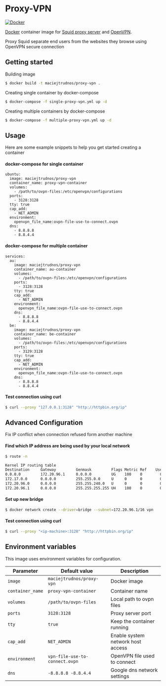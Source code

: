 # Proxy-VPN

[![Docker](https://img.shields.io/badge/container-Docker-blue?logo=docker&logoColor=white)](https://hub.docker.com/r/maciejtrudnos/proxy-vpn)

[Docker](https://www.docker.com/) container image for [Squid proxy server](http://www.squid-cache.org/) and [OpenVPN](https://openvpn.net).

Proxy Squid separate end users from the websites they browse using OpenVPN secure connection

## Getting started
Building image
```sh
$ docker build -t maciejtrudnos/proxy-vpn .
```
Creating single container by docker-compose
```sh
$ docker-compose -f single-proxy-vpn.yml up -d
```
Creating multiple containers by docker-compose
```sh
$ docker-compose -f multiple-proxy-vpn.yml up -d
```

## Usage

Here are some example snippets to help you get started creating a container

#### docker-compose for single container 

```console
ubuntu:
  image: maciejtrudnos/proxy-vpn
  container_name: proxy-vpn-container
  volumes:
    - /path/to/ovpn-files:/etc/openvpn/configurations
  ports:
    - 3128:3128
  tty: true
  cap_add:
    - NET_ADMIN
  environment:
    openvpn_file_name:ovpn-file-use-to-connect.ovpn
  dns:
    - 8.8.8.8
    - 8.8.4.4
```

#### docker-compose for multiple container 

```console
services:
  au:
    image: maciejtrudnos/proxy-vpn
    container_name: au-container
    volumes:
      - /path/to/ovpn-files:/etc/openvpn/configurations
    ports:
      - 3128:3128
    tty: true
    cap_add:
      - NET_ADMIN
    environment:
      openvpn_file_name:ovpn-file-use-to-connect.ovpn
    dns:
      - 8.8.8.8
      - 8.8.4.4
  be:
    image: maciejtrudnos/proxy-vpn
    container_name: be-container
    volumes:
      - /path/to/ovpn-files:/etc/openvpn/configurations
    ports:
      - 3129:3128
    tty: true
    cap_add:
      - NET_ADMIN
    environment:
      openvpn_file_name:ovpn-file-use-to-connect.ovpn
    dns:
      - 8.8.8.8
      - 8.8.4.4
```

#### Test connection using curl
```sh
$ curl --proxy "127.0.0.1:3128" "http://httpbin.org/ip"
```

## Advanced Configuration

Fix IP conflict when connection refused form another machine

#### Find which IP address are being used by your local network
```sh
$ route -n

Kernel IP routing table
Destination     Gateway         Genmask         Flags Metric Ref    Use Iface
0.0.0.0         172.20.96.1     0.0.0.0         UG    100    0        0 eth0
172.17.0.0      0.0.0.0         255.255.0.0     U     0      0        0 docker0
172.20.96.0     0.0.0.0         255.255.240.0   U     0      0        0 eth0
172.20.96.1     0.0.0.0         255.255.255.255 UH    100    0        0 eth0
```

#### Set  up new bridge
```sh
$ docker network create --driver=bridge --subnet=172.20.96.1/16 vpn

```

#### Test connection using curl
```sh
$ curl --proxy "<ip-machine>:3128" "http://httpbin.org/ip"
```



## Environment variables

This image uses environment variables for configuration.

|Parameter       |Default value                 |Description                      |
|----------------|------------------------------|---------------------------------|
|`image`         |`maciejtrudnos/proxy-vpn`     |Docker image                     |
|`container_name`|`proxy-vpn-container`         |Container name                   |
|`volumes`       |`/path/to/ovpn-files`         |Local path to ovpn files         |
|`ports`         |`3128:3128`                   |Proxy server port                |
|`tty`           |`true`                        |Keep the container running       |
|`cap_add`       |`NET_ADMIN`                   |Enable system network host access|
|`environment`   |`vpn-file-use-to-connect.ovpn`|OpenVPN file used to connect     |
|`dns`           |`-8.8.8.8 -8.8.4.4`           |Google dns network settings      |
